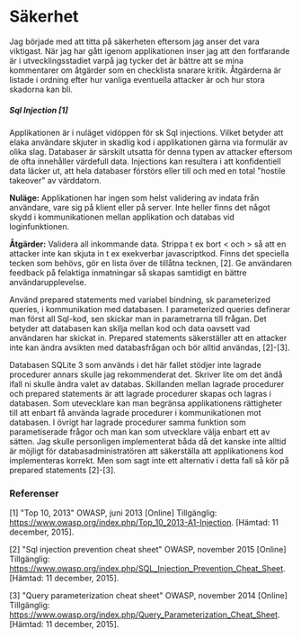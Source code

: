 <h1>Säkerhet</h1>

Jag började med att titta på säkerheten eftersom jag anser det vara viktigast. När jag har gått igenom applikationen
inser jag att den fortfarande är i utvecklingsstadiet varpå jag tycker det är bättre att se mina kommentarer om åtgärder
som en checklista snarare kritik. Åtgärderna är listade i ordning efter hur vanliga eventuella attacker är och hur stora
skadorna kan bli.

<h5>Sql Injection [1]</h5>
Applikationen är i nuläget vidöppen för sk Sql injections. Vilket betyder att elaka användare skjuter in skadlig kod
i applikationen gärna via formulär av olika slag. Databaser är särskilt utsatta för denna typen av attacker eftersom de
ofta innehåller värdefull data. Injections kan resultera i att konfidentiell data läcker ut, att hela databaser
förstörs eller till och med en total "hostile takeover" av värddatorn.

<b>Nuläge:</b>
Applikationen har ingen som helst validering av indata från användare, vare sig på klient eller på server. Inte heller
finns det något skydd i kommunikationen mellan applikation och databas vid loginfunktionen.

<b>Åtgärder:</b>
Validera all inkommande data. Strippa t ex  bort < och > så att en attacker inte kan skjuta in
t ex exekverbar javascriptkod. Finns det speciella tecken som behövs, gör en lista över de tillåtna tecknen, [2].
Ge användaren feedback på felaktiga inmatningar så skapas samtidigt en bättre användarupplevelse.

Använd prepared statements med variabel bindning, sk parameterized queries, i kommunikation med databasen. I parameterized queries
definerar man först all Sql-kod, sen skickar man in parametrarna till frågan. Det betyder att databasen kan skilja mellan kod och
data oavsett vad användaren har skickat in. Prepared statements säkerställer att en attacker inte kan ändra avsikten med databasfrågan
och bör alltid användas, [2]-[3].

Databasen SQLite 3 som används i det här fallet stödjer inte lagrade procedurer annars skulle jag rekommenderat det.
Skriver lite om det ändå ifall ni skulle ändra valet av databas. Skillanden mellan lagrade procedurer
och prepared statements är att lagrade procedurer skapas och lagras i databasen. Som utevecklare kan man begränsa applikationens
rättigheter till att enbart få använda lagrade procedurer i kommunikationen mot databasen. I övrigt har lagrade procedurer samma funktion som
parametiserade frågor och man kan som utvecklare välja enbart ett av sätten. Jag skulle personligen implementerat båda då
det kanske inte alltid är möjligt för databasadministratören att säkerställa att applikationens kod implementeras korrekt.
Men som sagt inte ett alternativ i detta fall så kör på prepared statements [2]-[3].


<h3>Referenser</h3>

[1] "Top 10, 2013" OWASP, juni 2013 [Online] Tillgänglig: https://www.owasp.org/index.php/Top_10_2013-A1-Injection. [Hämtad: 11 december, 2015].

[2] "Sql injection prevention cheat sheet" OWASP, november 2015 [Online] Tillgänglig: https://www.owasp.org/index.php/SQL_Injection_Prevention_Cheat_Sheet. [Hämtad: 11 december, 2015].

[3] "Query parameterization cheat sheet" OWASP, november 2014 [Online] Tillgänglig: https://www.owasp.org/index.php/Query_Parameterization_Cheat_Sheet. [Hämtad: 11 december, 2015].


